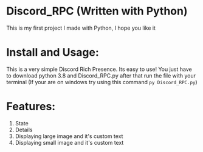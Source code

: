 # Discord_RPC (Written with Python)
This is my first project I made with Python, I hope you like it
# Install and Usage:
This is a very simple Discord Rich Presence. Its easy to use!
You just have to download python 3.8 and Discord_RPC.py after that run the file with your terminal
(If your are on windows try using this command ``py Discord_RPC.py``)
# Features:
 1. State
 2. Details
 3. Displaying large image and it's custom text
 4. Displaying small image and it's custom text
